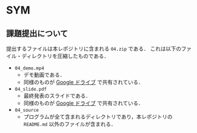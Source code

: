 # SYM

## 課題提出について

提出するファイルは本レポジトリに含まれる `04.zip` である．
これは以下のファイル・ディレクトリを圧縮したものである．

- `04_demo.mp4`
  - デモ動画である．
  - 同様のものが [Google ドライブ](https://drive.google.com/file/d/1gZgHbqAqi3u6yT85Bfykeij6ADR4wHNY/view?usp=sharing) で共有されている．
- `04_slide.pdf`
  - 最終発表のスライドである．
  - 同様のものが [Google ドライブ](https://drive.google.com/file/d/1ZMcxagpwbPWNTZRzaKKazZP4VUVhuk4u/view?usp=sharing) で共有されている．
- `04_source`
  - プログラムが全て含まれるディレクトリであり，本レポジトリの `README.md` 以外のファイルが含まれる．
